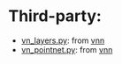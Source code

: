 # Third-party:

* [vn\_layers.py](vn_layers.py): from [vnn](git@github.com:FlyingGiraffe/vnn)
* [vn\_pointnet.py](vn_pointnet.py): from [vnn](git@github.com:FlyingGiraffe/vnn)

